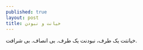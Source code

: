 ```yaml
---
published: true
layout: post
title: خیانت و نبودن
---
```


خیانتت یک طرف، نبودنت یک طرف. بی انصاف. بی شرافت.
